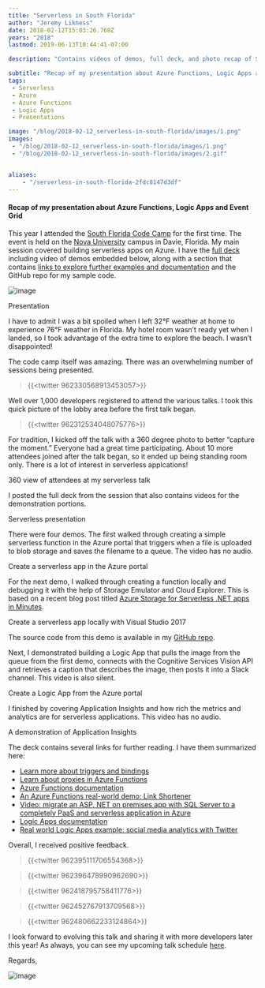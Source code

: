 ```yaml
---
title: "Serverless in South Florida"
author: "Jeremy Likness"
date: 2018-02-12T15:03:26.768Z
years: "2018"
lastmod: 2019-06-13T10:44:41-07:00

description: "Contains videos of demos, full deck, and photo recap of South Florida Code Camp presentation about serverless applications on Azure including functions, logic apps, event grid, and app insights."

subtitle: "Recap of my presentation about Azure Functions, Logic Apps and Event Grid"
tags:
 - Serverless 
 - Azure 
 - Azure Functions 
 - Logic Apps 
 - Presentations 

image: "/blog/2018-02-12_serverless-in-south-florida/images/1.png" 
images:
 - "/blog/2018-02-12_serverless-in-south-florida/images/1.png" 
 - "/blog/2018-02-12_serverless-in-south-florida/images/2.gif" 


aliases:
    - "/serverless-in-south-florida-2fdc8147d3df"
---
```


#### Recap of my presentation about Azure Functions, Logic Apps and Event Grid

This year I attended the [South Florida Code Camp](http://www.fladotnet.com/codecamp) for the first time. The event is held on the [Nova University](http://www.nova.edu/) campus in Davie, Florida. My main session covered building serverless apps on Azure. I have the [full deck](#a66d) including video of demos embedded below, along with a section that contains [links to explore further examples and documentation](#9f32) and the GitHub repo for my sample code.




![image](/blog/2018-02-12_serverless-in-south-florida/images/1.png)

Presentation



I have to admit I was a bit spoiled when I left 32°F weather at home to experience 76°F weather in Florida. My hotel room wasn’t ready yet when I landed, so I took advantage of the extra time to explore the beach. I wasn’t disappointed!




The code camp itself was amazing. There was an overwhelming number of sessions being presented.

> {{<twitter 962330568913453057>}}


Well over 1,000 developers registered to attend the various talks. I took this quick picture of the lobby area before the first talk began.

> {{<twitter 962312534048075776>}}


For tradition, I kicked off the talk with a 360 degree photo to better “capture the moment.” Everyone had a great time participating. About 10 more attendees joined after the talk began, so it ended up being standing room only. There is a lot of interest in serverless applcations!




360 view of attendees at my serverless talk



I posted the full deck from the session that also contains videos for the demonstration portions.




Serverless presentation



There were four demos. The first walked through creating a simple serverless function in the Azure portal that triggers when a file is uploaded to blob storage and saves the filename to a queue. The video has no audio.




Create a serverless app in the Azure portal



For the next demo, I walked through creating a function locally and debugging it with the help of Storage Emulator and Cloud Explorer. This is based on a recent blog post titled [Azure Storage for Serverless .NET apps in Minutes](https://aka.ms/storage-article).




Create a serverless app locally with Visual Studio 2017



The source code from this demo is available in my [GitHub repo](https://github.com/JeremyLikness/ShortLink).

Next, I demonstrated building a Logic App that pulls the image from the queue from the first demo, connects with the Cognitive Services Vision API and retrieves a caption that describes the image, then posts it into a Slack channel. This video is also silent.




Create a Logic App from the Azure portal



I finished by covering Application Insights and how rich the metrics and analytics are for serverless applications. This video has no audio.




A demonstration of Application Insights



The deck contains several links for further reading. I have them summarized here:

*   [Learn more about triggers and bindings](https://jlik.me/cl7)
*   [Learn about proxies in Azure Functions](https://jlik.me/cl8)
*   [Azure Functions documentation](https://jlik.me/cl9)
*   [An Azure Functions real-world demo: Link Shortener](https://jlik.me/cma)
*   [Video: migrate an ASP. NET on premises app with SQL Server to a completely PaaS and serverless application in Azure](https://jlik.me/cmb)
*   [Logic Apps documentation](https://jlik.me/cmc)
*   [Real world Logic Apps example: social media analytics with Twitter](https://jlik.me/cmd)

Overall, I received positive feedback.

> {{<twitter 962395111706554368>}}

> {{<twitter 962396478990962690>}}

> {{<twitter 962418795758411776>}}

> {{<twitter 962452767913709568>}}

> {{<twitter 962480662233124864>}}


I look forward to evolving this talk and sharing it with more developers later this year! As always, you can see my upcoming talk schedule [here](https://blog.jeremylikness.com/upcoming-talks-eaf27ff8a3a7).

Regards,




![image](/blog/2018-02-12_serverless-in-south-florida/images/2.gif)

